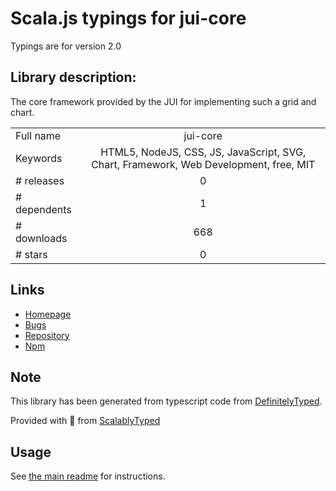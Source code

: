 
# Scala.js typings for jui-core

Typings are for version 2.0

## Library description:
The core framework provided by the JUI for implementing such a grid and chart.

|                    |                 |
| ------------------ | :-------------: |
| Full name          | jui-core |
| Keywords           | HTML5, NodeJS, CSS, JS, JavaScript, SVG, Chart, Framework, Web Development, free, MIT |
| # releases         | 0 |
| # dependents       | 1 |
| # downloads        | 668 |
| # stars            | 0 |

## Links
- [Homepage](https://github.com/juijs/jui-core)
- [Bugs](https://github.com/juijs/jui-core/issues)
- [Repository](https://github.com/juijs/jui-core)
- [Npm](https://www.npmjs.com/package/jui-core)
    


## Note
This library has been generated from typescript code from [DefinitelyTyped](https://definitelytyped.org).

Provided with :purple_heart: from [ScalablyTyped](https://github.com/oyvindberg/ScalablyTyped)

## Usage
See [the main readme](../../readme.md) for instructions.


